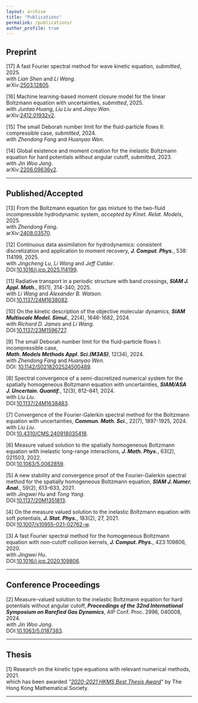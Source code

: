 ```yaml
---
layout: archive
title: "Publications"
permalink: /publications/
author_profile: true
---
```




Preprint 
-----------

[17] A fast Fourier spectral method for wave kinetic equation, _submitted_, 2025.<br>
     with _Lian Shen_ and _Li Wang_.<br>
     arXiv:[2503.12805](https://arxiv.org/abs/2503.12805).

[16] Machine learning-based moment closure model for the linear Boltzmann equation with uncertainties, _submitted_, 2025.<br>
     with _Juntao Huang_, _Liu Liu_ and _Jiayu Wan_.<br>
     arXiv:[2412.01932v2](http://arxiv.org/abs/2412.01932).

[15] The small Deborah number limit for the fluid-particle flows II: compressible case, _submitted_, 2024.<br>
     with _Zhendong Fang_ and _Huanyao Wen_.<br>

[14] Global existence and moment creation for the inelastic Boltzmann equation for hard potentials without angular cutoff, _submitted_, 2023.<br>
     with _Jin Woo Jang_.<br>
     arXiv:[2206.09636v2](https://arxiv.org/abs/2206.09636v2). 

-----------  

Published/Accepted
-----

[13] From the Boltzmann equation for gas mixture to the two-fluid incompressible hydrodynamic system, _accepted by Kinet. Relat. Models_, 2025.<br>
     with _Zhendong Fang_.<br>
     arXiv:[2408.03570](https://arxiv.org/abs/2408.03570). 

[12] Continuous data assimilation for hydrodynamics: consistent discretization and application to moment recovery, _**J. Comput. Phys.**_, 538: 114199, 2025.<br>
     with _Jingcheng Lu_, _Li Wang_ and _Jeff Calder_.<br>
     DOI:[10.1016/j.jcp.2025.114199](https://doi.org/10.1016/j.jcp.2025.114199). 

[11] Radiative transport in a periodic structure with band crossings, _**SIAM J. Appl. Math.**_, 85(1), 314-340, 2025.<br>
     with _Li Wang_ and _Alexander B. Watson_.<br>
     DOI:[10.1137/24M1638082](https://doi.org/10.1137/24M1638082). 

[10] On the kinetic description of the objective molecular dynamics, _**SIAM Multiscale Model. Simul.**_, 22(4), 1646-1682, 2024.<br>
     with _Richard D. James_ and _Li Wang_.<br>
     DOI:[10.1137/23M1596727](https://doi.org/10.1137/23M1596727).

[9] The small Deborah number limit for the fluid-particle flows I: incompressible case, <br>
_**Math. Models Methods Appl. Sci.(M3AS)**_, 12(34), 2024.<br>
     with _Zhendong Fang_ and _Huanyao Wen_.<br>
     DOI: [10.1142/S0218202524500489](https://doi.org/10.1142/S0218202524500489).
     

[8] Spectral convergence of a semi-discretized numerical system for the spatially homogeneous Boltzmann equation with uncertainties, _**SIAM/ASA J. Uncertain. Quantif.**_, 12(3), 812–841, 2024.<br>
     with _Liu Liu_.<br>
     DOI:[10.1137/24M1638483](https://doi.org/10.1137/24M1638483). 

[7] Convergence of the Fourier-Galerkin spectral method for the Boltzmann equation with uncertainties, _**Commun. Math. Sci.**_, 22(7), 1897-1925, 2024.<br>
     with _Liu Liu_.<br>
     DOI:[10.4310/CMS.240918035418](https://dx.doi.org/10.4310/CMS.240918035418). 

[6] Measure valued solution to the spatially homogeneous Boltzmann equation with inelastic long-range interactions, _**J. Math. Phys.**_, 63(2), 021503, 2022.<br>
    DOI:[10.1063/5.0062859](https://doi.org/10.1063/5.0062859).

[5] A new stability and convergence proof of the Fourier-Galerkin spectral method for the spatially homogeneous Boltzmann equation, _**SIAM J. Numer. Anal.**_, 59(2), 613–633, 2021.<br>
    with _Jingwei Hu_ and _Tong Yang_.<br>
    DOI:[10.1137/20M1351813](https://doi.org/10.1137/20M1351813).
    
[4] On the measure valued solution to the inelastic Boltzmann equation with soft potentials, _**J. Stat. Phys.**_, 183(2), 27, 2021. <br>
    DOI:[10.1007/s10955-021-02762-w](https://doi.org/10.1007/s10955-021-02762-w).

[3] A fast Fourier spectral method for the homogeneous Boltzmann equation with non-cutoff collision kernels, _**J. Comput. Phys.**_, 423:109806, 2020. <br>
    with _Jingwei Hu_.<br>
    DOI:[10.1016/j.jcp.2020.109806](https://doi.org/10.1016/j.jcp.2020.109806). 
    
 ---------


Conference Proceedings
------

[2] Measure-valued solution to the inelastic Boltzmann equation for hard potentials without angular cutoff, _**Proceedings of the 32nd International Symposium on Rarefied Gas Dynamics**_,  AIP Conf. Proc. 2996, 040008, 2024.<br> 
    with _Jin Woo Jang_.<br> 
    DOI:[10.1063/5.0187383](https://doi.org/10.1063/5.0187383).

---------

 
Thesis
-------
[1] Research on the kinetic type equations with relevant numerical methods, 2021.<br>
    which has been awarded _"[2020-2021 HKMS Best Thesis Award](/files/Best_Thesis_Award_KQ.pdf)"_ by The Hong Kong Mathematical Society.
    
-------
